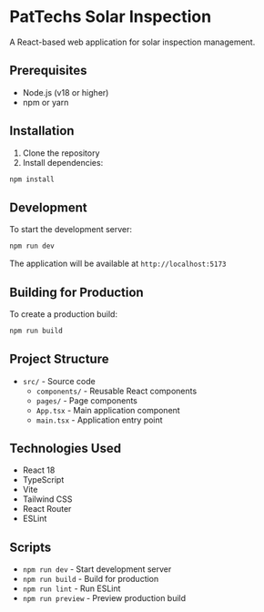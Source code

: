 # PatTechs Solar Inspection

A React-based web application for solar inspection management.

## Prerequisites

- Node.js (v18 or higher)
- npm or yarn

## Installation

1. Clone the repository
2. Install dependencies:
```bash
npm install
```

## Development

To start the development server:

```bash
npm run dev
```

The application will be available at `http://localhost:5173`

## Building for Production

To create a production build:

```bash
npm run build
```

## Project Structure

- `src/` - Source code
  - `components/` - Reusable React components
  - `pages/` - Page components
  - `App.tsx` - Main application component
  - `main.tsx` - Application entry point

## Technologies Used

- React 18
- TypeScript
- Vite
- Tailwind CSS
- React Router
- ESLint

## Scripts

- `npm run dev` - Start development server
- `npm run build` - Build for production
- `npm run lint` - Run ESLint
- `npm run preview` - Preview production build 